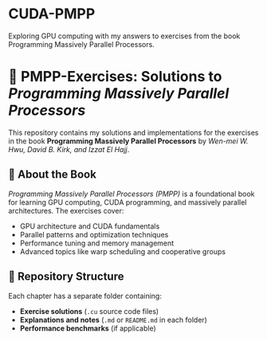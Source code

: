 # CUDA-PMPP
Exploring GPU computing with my answers to exercises from the book Programming Massively Parallel Processors.

# 🚀 PMPP-Exercises: Solutions to *Programming Massively Parallel Processors*

This repository contains my solutions and implementations for the exercises in the book **Programming Massively Parallel Processors** by *Wen-mei W. Hwu, David B. Kirk, and Izzat El Hajj*.

## 📖 About the Book
*Programming Massively Parallel Processors (PMPP)* is a foundational book for learning GPU computing, CUDA programming, and massively parallel architectures. The exercises cover:
- GPU architecture and CUDA fundamentals
- Parallel patterns and optimization techniques
- Performance tuning and memory management
- Advanced topics like warp scheduling and cooperative groups

## 📂 Repository Structure
Each chapter has a separate folder containing:
- **Exercise solutions** (`.cu` source code files)
- **Explanations and notes** (`.md` or `README.md` in each folder)
- **Performance benchmarks** (if applicable)


